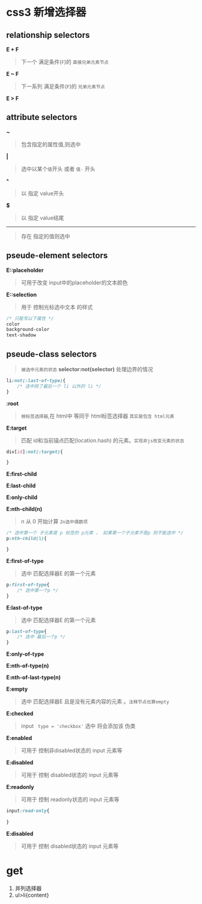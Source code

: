 # css3 新增选择器 

## relationship selectors 

**E + F**
> 下一个 满足条件(`F`)的 `直接兄弟元素节点`

**E ~ F**
> 下一系列 满足条件(`F`)的 `兄弟元素节点`

**E > F**

## attribute selectors

**~**
> 包含指定的属性值,则选中

**|**
> 选中以某个`值`开头 或者 `值-` 开头

**^**
> 以 指定 value开头

**$**
> 以 指定 value结尾

** * **
> 存在 指定的值则选中

## pseude-element selectors

**E::placeholder**

> 可用于改变 input中的placeholder的文本颜色

**E::selection**

> 用于 控制光标选中文本 的样式

```css
/* 只能写以下属性 */
color
background-color
text-shadow
```


## pseude-class selectors
> `被选中元素的状态`
**selector:not(selector)**
> 处理边界的情况

```css
li:not(:last-of-type){
    /* 选中除了最后一个 li 以外的 li */
}
```

**:root**
> `根标签选择器`,在 html中 等同于 html标签选择器 `其实是包含 html元素`


**E:target**

> 匹配 id和当前锚点匹配(location.hash) 的元素。`实现非js改变元素的状态`

```css
div[id]:not(:target){

}
```

**E:first-child**

**E:last-child**

**E:only-child**

**E:nth-child(n)**
> n 从 0 开始计算 `2n选中偶数项` 
```css
/* 选中第一个 子元素是 p 标签的 p元素 ， 如果第一个子元素不是p 则不能选中 */
p:nth-child(1){

}
```

**E:first-of-type**
> 选中 匹配选择器E 的第一个元素

```css
p:first-of-type{
    /* 选中第一个p */
}
```

**E:last-of-type**
> 选中 匹配选择器E 的第一个元素

```css
p:last-of-type{
    /* 选中 最后一个p */
}
```

**E:only-of-type**

**E:nth-of-type(n)**

**E:nth-of-last-type(n)**

**E:empty**
> 选中 匹配选择器E 且是没有元素内容的元素 。`注释节点也算empty`

**E:checked**
> input ` type = 'checkbox'` 选中 将会添加该 伪类


**E:enabled**
> 可用于 控制非disabled状态的 input 元素等 

**E:disabled**
> 可用于 控制 disabled状态的 input 元素等 

**E:readonly**
> 可用于 控制 readonly状态的 input 元素等 

```css
input:read-only{
    
}
```

**E:disabled**
> 可用于 控制 disabled状态的 input 元素等 

# get

1. 并列选择器
2. ul>li{content}